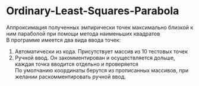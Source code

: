 # Ordinary-Least-Squares-Parabola
Аппроксимация полученных эмпирически точек максимально близкой к ним параболой при помощи метода наименьших квадратов  
В программе имеется два вида ввода точек:  
1. Автоматически из кода. Присутствует массив из 10 тестовых точек  
2. Ручной ввод. Он закомментирован и осуществляется дольше, каждая точка вводится отдельно и проверяется  
По умолчанию координаты берутся из прописанных массивов, при желании раскомментировать ручной ввод.  
